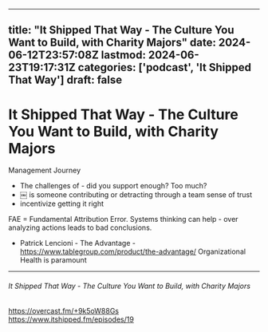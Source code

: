 
---
title: "It Shipped That Way - The Culture You Want to Build, with Charity Majors"
date: 2024-06-12T23:57:08Z
lastmod: 2024-06-23T19:17:31Z
categories: ['podcast', 'It Shipped That Way']
draft: false
---


# It Shipped That Way - The Culture You Want to Build, with Charity Majors

Management Journey
* The challenges of - did you support enough? Too much?
* ￼ is someone contributing or detracting through a team sense of trust
* incentivize getting it right 

FAE = Fundamental Attribution Error. Systems thinking can help - over analyzing actions leads to bad conclusions.

* Patrick Lencioni - The Advantage - https://www.tablegroup.com/product/the-advantage/
  Organizational Health is paramount

---
###### It Shipped That Way - The Culture You Want to Build, with Charity Majors

https://overcast.fm/+9k5oW88Gs  
https://www.itshipped.fm/episodes/19

<!-- #public -->
<!-- #podcast -->
<!-- #It Shipped That Way# -->

<!-- {BearID:70787AED-9297-4D24-8975-98282E1415EB} -->
